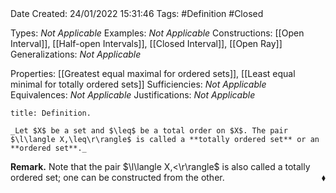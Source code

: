 <br />
<br />

Date Created: 24/01/2022 15:31:46
Tags: #Definition #Closed 

Types: _Not Applicable_
Examples: _Not Applicable_ 
Constructions: [[Open Interval]], [[Half-open Intervals]], [[Closed Interval]], [[Open Ray]]
Generalizations: _Not Applicable_

Properties: [[Greatest equal maximal for ordered sets]], [[Least equal minimal for totally ordered sets]]
Sufficiencies: _Not Applicable_
Equivalences: _Not Applicable_
Justifications: _Not Applicable_

``` ad-Definition
title: Definition.

_Let $X$ be a set and $\leq$ be a total order on $X$. The pair $\l\langle X,\leq\r\rangle$ is called a **totally ordered set** or an **ordered set**._

```

**Remark.** Note that the pair $\l\langle X,<\r\rangle$ is also called a totally ordered set; one can be constructed from the other.<span style="float:right;">$\blacklozenge$</span>

